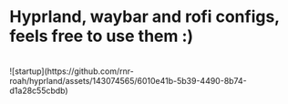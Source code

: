 # Hyprland, waybar and rofi configs, feels free to use them :)
<br>
![startup](https://github.com/rnr-roah/hyprland/assets/143074565/6010e41b-5b39-4490-8b74-d1a28c55cbdb)
